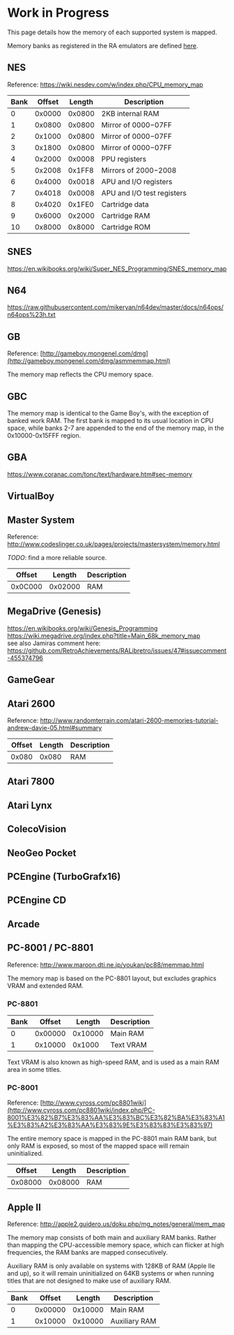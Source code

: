 # Work in Progress

This page details how the memory of each supported system is mapped.

Memory banks as registered in the RA emulators are defined [here](https://github.com/RetroAchievements/RAIntegration/blob/master/src/data/ConsoleContext.cpp).


## NES

Reference: https://wiki.nesdev.com/w/index.php/CPU_memory_map

Bank | Offset   | Length   | Description
---- | -------- | -------- | -----------
0    | 0x0000   | 0x0800   | 2KB internal RAM
1    | 0x0800   | 0x0800   | Mirror of $0000-$07FF
2    | 0x1000   | 0x0800   | Mirror of $0000-$07FF
3    | 0x1800   | 0x0800   | Mirror of $0000-$07FF
4    | 0x2000   | 0x0008   | PPU registers
5    | 0x2008   | 0x1FF8   | Mirrors of $2000-$2008
6    | 0x4000   | 0x0018   | APU and I/O registers
7    | 0x4018   | 0x0008   | APU and I/O test registers
8    | 0x4020   | 0x1FE0   | Cartridge data
9    | 0x6000   | 0x2000   | Cartridge RAM
10   | 0x8000   | 0x8000   | Cartridge ROM


## SNES

https://en.wikibooks.org/wiki/Super_NES_Programming/SNES_memory_map


## N64

https://raw.githubusercontent.com/mikeryan/n64dev/master/docs/n64ops/n64ops%23h.txt


## GB

Reference: [http://gameboy.mongenel.com/dmg](http://gameboy.mongenel.com/dmg/asmmemmap.html)

The memory map reflects the CPU memory space.


## GBC

The memory map is identical to the Game Boy's, with the exception of banked work RAM. The first bank is mapped to its usual location in CPU space, while banks 2-7 are appended to the end of the memory map, in the 0x10000-0x15FFF region.


## GBA

https://www.coranac.com/tonc/text/hardware.htm#sec-memory


## VirtualBoy


## Master System

Reference: http://www.codeslinger.co.uk/pages/projects/mastersystem/memory.html

*TODO*: find a more reliable source.

Offset   | Length   | Description
-------- | -------- | -----------
0x0C000  | 0x02000  | RAM


## MegaDrive (Genesis)

https://en.wikibooks.org/wiki/Genesis_Programming  
https://wiki.megadrive.org/index.php?title=Main_68k_memory_map  
see also Jamiras comment here: https://github.com/RetroAchievements/RALibretro/issues/47#issuecomment-455374796


## GameGear


## Atari 2600

Reference: http://www.randomterrain.com/atari-2600-memories-tutorial-andrew-davie-05.html#summary

Offset | Length | Description
------ | ------ | -----------
0x080  | 0x080  | RAM



## Atari 7800


## Atari Lynx


## ColecoVision


## NeoGeo Pocket


## PCEngine (TurboGrafx16)


## PCEngine CD


## Arcade


## PC-8001 / PC-8801

Reference: http://www.maroon.dti.ne.jp/youkan/pc88/memmap.html

The memory map is based on the PC-8801 layout, but excludes graphics VRAM and extended RAM.

### PC-8801

Bank | Offset   | Length   | Description
---- | -------- | -------- | -----------
0    | 0x00000  | 0x10000  | Main RAM
1    | 0x10000  | 0x1000   | Text VRAM

Text VRAM is also known as high-speed RAM, and is used as a main RAM area in some titles.

### PC-8001

Reference: [http://www.cyross.com/pc8801wiki](http://www.cyross.com/pc8801wiki/index.php/PC-8001%E3%82%B7%E3%83%AA%E3%83%BC%E3%82%BA%E3%83%A1%E3%83%A2%E3%83%AA%E3%83%9E%E3%83%83%E3%83%97)

The entire memory space is mapped in the PC-8801 main RAM bank, but only RAM is exposed, so most of the mapped space will remain uninitialized.

Offset   | Length   | Description
-------- | -------- | -----------
0x08000  | 0x08000  | RAM

## Apple II

Reference: http://apple2.guidero.us/doku.php/mg_notes/general/mem_map

The memory map consists of both main and auxiliary RAM banks. Rather than mapping the CPU-accessible memory space, which can flicker at high frequencies, the RAM banks are mapped consecutively.

Auxiliary RAM is only available on systems with 128KB of RAM (Apple IIe and up), so it will remain uninitialized on 64KB systems or when running titles that are not designed to make use of auxiliary RAM.

Bank | Offset   | Length   | Description
---- | -------- | -------- | -----------
0    | 0x00000  | 0x10000  | Main RAM
1    | 0x10000  | 0x10000  | Auxiliary RAM
